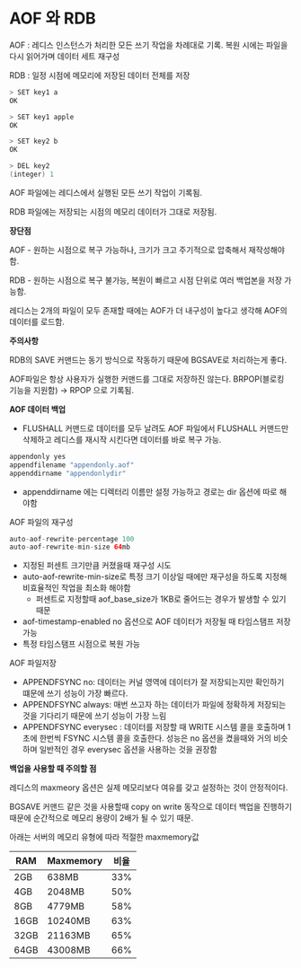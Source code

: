 # AOF 와 RDB

AOF : 레디스 인스턴스가 처리한 모든 쓰기 작업을 차례대로 기록. 복원 시에는 파일을 다시 읽어가며 데이터 세트 재구성

RDB : 일정 시점에 메모리에 저장된 데이터 전체를 저장

```java
> SET key1 a
OK

> SET key1 apple
OK

> SET key2 b
OK

> DEL key2
(integer) 1
```

AOF 파일에는 레디스에서 실행된 모든 쓰기 작업이 기록됨.

RDB 파일에는 저장되는 시점의 메모리 데이터가 그대로 저장됨.

**장단점**

AOF - 원하는 시점으로 복구 가능하나, 크기가 크고 주기적으로 압축해서 재작성해야함.

RDB - 원하는 시점으로 복구 불가능, 복원이 빠르고 시점 단위로 여러 백업본을 저장 가능함.

레디스는 2개의 파일이 모두 존재할 때에는 AOF가 더 내구성이 높다고 생각해 AOF의 데이터를 로드함.

**주의사항**

RDB의 SAVE 커맨드는 동기 방식으로 작동하기 때문에 BGSAVE로 처리하는게 좋다.

AOF파일은 항상 사용자가 실행한 커맨드를 그대로 저장하진 않는다. BRPOP(블로킹 기능을 지원함) → RPOP 으로 기록됨.

**AOF 데이터 백업**

- FLUSHALL 커맨드로 데이터를 모두 날려도 AOF 파일에서 FLUSHALL 커맨드만 삭제하고 레디스를 재시작 시킨다면 데이터를 바로 복구 가능.

```java
appendonly yes
appendfilename "appendonly.aof"
appenddirname "appendonlydir"
```

- appenddirname 에는 디렉터리 이름만 설정 가능하고 경로는 dir 옵션에 따로 해야함

AOF 파일의 재구성

```java
auto-aof-rewrite-percentage 100
auto-aof-rewrite-min-size 64mb
```

- 지정된 퍼센트 크기만큼 커졌을때 재구성 시도
- auto-aof-rewrite-min-size로 특정 크기 이상일 때에만 재구성을 하도록 지정해 비효율적인 작업을 최소화 해야함
    - 퍼센트로 지정할때 aof_base_size가 1KB로 줄어드는 경우가 발생할 수 있기 때문
- aof-timestamp-enabled no 옵션으로 AOF 데이터가 저장될 때 타임스탬프 저장 가능
- 특정 타임스탬프 시점으로 복원 가능

AOF 파일저장

- APPENDFSYNC no: 데이터는 커널 영역에 데이터가 잘 저장되는지만 확인하기 떄문에 쓰기 성능이 가장 빠르다.
- APPENDFSYNC always: 매번 쓰고자 하는 데이터가 파일에 정확하게 저장되는 것을 기다리기 때문에 쓰기 성능이 가장 느림
- APPENDFSYNC everysec : 데이터를 저장할 때 WRITE 시스템 콜을 호출하며 1초에 한번씩 FSYNC 시스템 콜을 호출한다. 성능은 no 옵션을 켰을때와 거의 비슷하며 일반적인 경우 everysec 옵션을 사용하는 것을 권장함

**백업을 사용할 때 주의할 점**

레디스의 maxmeory 옵션은 실제 메모리보다 여유를 갖고 설정하는 것이 안정적이다.

BGSAVE 커맨드 같은 것을 사용할때 copy on write 동작으로 데이터 백업을 진행하기 때문에 순간적으로 메모리 용량이 2배가 될 수 있기 때문.

아래는 서버의 메모리 유형에 따라 적절한 maxmemory값

| RAM | Maxmemory | 비율 |
| --- | --- | --- |
| 2GB | 638MB | 33% |
| 4GB | 2048MB | 50% |
| 8GB | 4779MB | 58% |
| 16GB | 10240MB | 63% |
| 32GB | 21163MB | 65% |
| 64GB | 43008MB | 66% |
